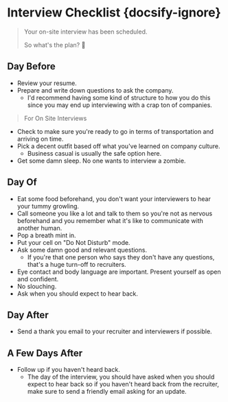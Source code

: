 # Interview Checklist {docsify-ignore}

> Your on-site interview has been scheduled.
>
> So what's the plan? 🤔️

## Day Before

- Review your resume.
- Prepare and write down questions to ask the company.
  - I'd recommend having some kind of structure to how you do this since you may end up interviewing with a crap ton of companies.

> For On Site Interviews

- Check to make sure you're ready to go in terms of transportation and arriving on time.
- Pick a decent outfit based off what you've learned on company culture.
  - Business casual is usually the safe option here.
- Get some damn sleep. No one wants to interview a zombie.

## Day Of

- Eat some food beforehand, you don't want your interviewers to hear your tummy growling.
- Call someone you like a lot and talk to them so you're not as nervous beforehand and you remember what it's like to communicate with another human.
- Pop a breath mint in.
- Put your cell on "Do Not Disturb" mode.
- Ask some damn good and relevant questions.
  - If you're that one person who says they don't have any questions, that's a huge turn-off to recruiters.
- Eye contact and body language are important. Present yourself as open and confident.
- No slouching.
- Ask when you should expect to hear back.

## Day After

- Send a thank you email to your recruiter and interviewers if possible.

## A Few Days After

- Follow up if you haven't heard back.
  - The day of the interview, you should have asked when you should expect to hear back so if you haven't heard back from the recruiter, make sure to send a friendly email asking for an update.
